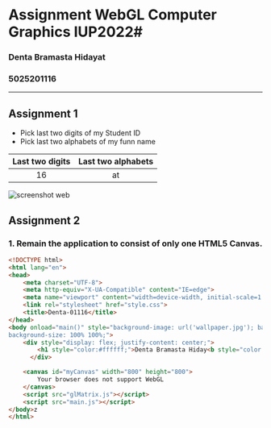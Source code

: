 # Assignment WebGL Computer Graphics IUP2022#

### Denta Bramasta Hidayat ###
### 5025201116 ###
------------------------------------------

## Assignment 1

- Pick last two digits of my Student ID 
- Pick last two alphabets of my funn name

|Last two digits  | Last two alphabets|
|:---:            | :---: |
|16               | at |


![screenshot web](https://i.ibb.co/BZqnWv4/Screen-Shot-2022-09-16-at-02-13-09.png)


## Assignment 2
### 1. Remain the application to consist of only one HTML5 Canvas.

```html
<!DOCTYPE html>
<html lang="en">
<head>
    <meta charset="UTF-8">
    <meta http-equiv="X-UA-Compatible" content="IE=edge">
    <meta name="viewport" content="width=device-width, initial-scale=1.0">
    <link rel="stylesheet" href="style.css">
    <title>Denta-01116</title>
</head>
<body onload="main()" style="background-image: url('wallpaper.jpg'); background-attachment: fixed;
background-size: 100% 100%;">
    <div style="display: flex; justify-content: center;">
        <h1 style="color:#ffffff;">Denta Bramasta Hiday<b style="color: rgb(0, 213, 255);">at</b>  / 50252011<b style="color: rgb(0, 213, 255);">16</b></h1>
      </div>

    <canvas id="myCanvas" width="800" height="800">
        Your browser does not support WebGL
    </canvas>
    <script src="glMatrix.js"></script>
    <script src="main.js"></script>
</body>z
</html>
```
